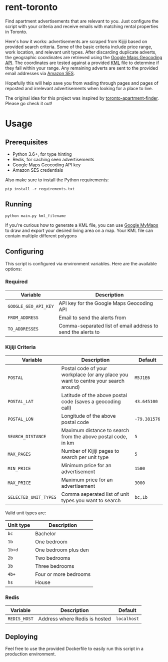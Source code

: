 # rent-toronto
Find apartment advertisements that are relevant to you. Just configure the
script with your criteria and receive emails with matching rental properties in
Toronto.

Here's how it works: advertisements are scraped from Kijiji based on provided
search criteria. Some of the basic criteria include price range, work location,
and relevant unit types. After discarding duplicate adverts, the geographic
coordinates are retrieved using the [Google Maps Geocoding API][Geocoding]. The
coordinates are tested against a provided [KML][KML] file to determine if they
fall within your range.  Any remaining adverts are sent to the provided email
addresses via [Amazon SES][SES].

Hopefully this will help save you from wading through pages and pages of
reposted and irrelevant advertisements when looking for a place to live.

The original idea for this project was inspired by
[toronto-apartment-finder][apartment-finder]. Please go check it out!

# Usage

## Prerequisites
* Python 3.6+, for type hinting
* Redis, for caching seen advertisements
* Google Maps Geocoding API key
* Amazon SES credentials

Also make sure to install the Python requirements:
```
pip install -r requirements.txt
```

## Running
```
python main.py kml_filename
```
If you're curious how to generate a KML file, you can use
[Google MyMaps][MyMaps] to draw and export your desired living area on a map.
Your KML file can contain multiple different polygons


## Configuring
This script is configured via environment variables. Here are the available
options:

### Required
Variable | Description
---------|------------
`GOOGLE_GEO_API_KEY` | API key for the Google Maps Geocoding API
`FROM_ADDRESS` | Email to send the alerts from
`TO_ADDRESSES` | Comma-separated list of email address to send the alerts to

### Kijiji Criteria
Variable | Description | Default
---------|-------------|---------
`POSTAL` | Postal code of your workplace (or any place you want to centre your search around) | `M5J1E6`
`POSTAL_LAT` | Latitude of the above postal code (saves a geocoding call) | `43.645100`
`POSTAL_LON` | Longitude of the above postal code | `-79.381576`
`SEARCH_DISTANCE` | Maximum distance to search from the above postal code, in km | `5`
`MAX_PAGES` | Number of Kijiji pages to search per unit type| `5`
`MIN_PRICE` | Minimum price for an advertisement | `1500`
`MAX_PRICE` | Maximum price for an advertisement | `3000`
`SELECTED_UNIT_TYPES` | Comma seperated list of unit types you want to search | `bc,1b`

Valid unit types are:

Unit type | Description
----------|------------
`bc` | Bachelor
`1b` | One bedroom
`1b+d` | One bedroom plus den
`2b` | Two bedrooms
`3b` | Three bedrooms
`4b+` | Four or more bedrooms
`hs` | House


### Redis
Variable | Description | Default
---------|-------------|--------
`REDIS_HOST` | Address where Redis is hosted | `localhost`

## Deploying
Feel free to use the provided Dockerfile to easily run this script in a
production environment.


[Geocoding]: https://developers.google.com/maps/documentation/geocoding/intro
[KML]: https://developers.google.com/kml/documentation/kml_tut
[SES]: https://aws.amazon.com/ses/
[apartment-finder]: https://github.com/ian-whitestone/toronto-apartment-finder
[MyMaps]: https://www.google.com/mymaps
